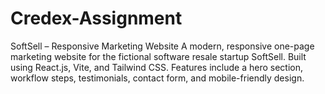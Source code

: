 # Credex-Assignment
SoftSell – Responsive Marketing Website A modern, responsive one-page marketing website for the fictional software resale startup SoftSell. Built using React.js, Vite, and Tailwind CSS. Features include a hero section, workflow steps, testimonials, contact form, and mobile-friendly design.

